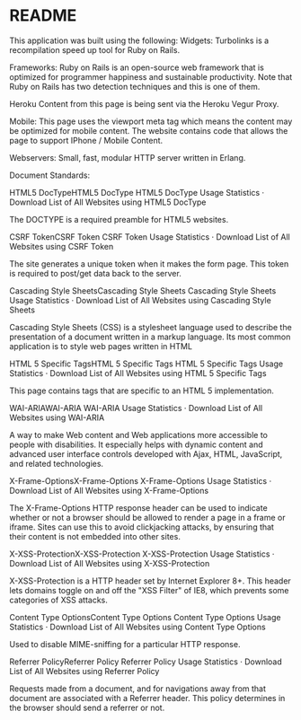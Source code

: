 # README

This application was built using the following:
Widgets:
Turbolinks is a recompilation speed up tool for Ruby on Rails.

Frameworks:
Ruby on Rails is an open-source web framework that is optimized for programmer happiness and sustainable productivity. Note that Ruby on Rails has two detection techniques and this is one of them.

Heroku Content from this page is being sent via the Heroku Vegur Proxy.

Mobile:
This page uses the viewport meta tag which means the content may be optimized for mobile content.
The website contains code that allows the page to support IPhone / Mobile Content.

Webservers:
Small, fast, modular HTTP server written in Erlang.

Document Standards:

HTML5 DocTypeHTML5 DocType
HTML5 DocType Usage Statistics · Download List of All Websites using HTML5 DocType

The DOCTYPE is a required preamble for HTML5 websites.

CSRF TokenCSRF Token
CSRF Token Usage Statistics · Download List of All Websites using CSRF Token

The site generates a unique token when it makes the form page. This token is required to post/get data back to the server.

Cascading Style SheetsCascading Style Sheets
Cascading Style Sheets Usage Statistics · Download List of All Websites using Cascading Style Sheets

Cascading Style Sheets (CSS) is a stylesheet language used to describe the presentation of a document written in a markup language. Its most common application is to style web pages written in HTML

HTML 5 Specific TagsHTML 5 Specific Tags
HTML 5 Specific Tags Usage Statistics · Download List of All Websites using HTML 5 Specific Tags

This page contains tags that are specific to an HTML 5 implementation.

WAI-ARIAWAI-ARIA
WAI-ARIA Usage Statistics · Download List of All Websites using WAI-ARIA

A way to make Web content and Web applications more accessible to people with disabilities. It especially helps with dynamic content and advanced user interface controls developed with Ajax, HTML, JavaScript, and related technologies.

X-Frame-OptionsX-Frame-Options
X-Frame-Options Usage Statistics · Download List of All Websites using X-Frame-Options

The X-Frame-Options HTTP response header can be used to indicate whether or not a browser should be allowed to render a page in a frame or iframe. Sites can use this to avoid clickjacking attacks, by ensuring that their content is not embedded into other sites.

X-XSS-ProtectionX-XSS-Protection
X-XSS-Protection Usage Statistics · Download List of All Websites using X-XSS-Protection

X-XSS-Protection is a HTTP header set by Internet Explorer 8+. This header lets domains toggle on and off the "XSS Filter" of IE8, which prevents some categories of XSS attacks.

Content Type OptionsContent Type Options
Content Type Options Usage Statistics · Download List of All Websites using Content Type Options

Used to disable MIME-sniffing for a particular HTTP response.

Referrer PolicyReferrer Policy
Referrer Policy Usage Statistics · Download List of All Websites using Referrer Policy

Requests made from a document, and for navigations away from that document are associated with a Referrer header. This policy determines in the browser should send a referrer or not.
